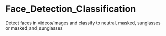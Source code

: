 # Face_Detection_Classification
Detect faces in videos/images and classify to neutral, masked, sunglasses or masked_and_sunglasses
